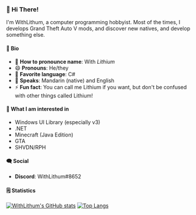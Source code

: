 ### 👋 Hi There!

I'm WithLithum, a computer programming hobbyist. Most of the times, I develops Grand Theft Auto V mods, and discover new natives, and develop something else.

#### 📰 Bio

- 📛 **How to pronounce name**: With _Lithium_
- 😄 **Pronouns**: He/they
- 🙂 **Favorite language**: C#
- 🚛 **Speaks**: Mandarin (native) and English
- ⚡ **Fun fact**: You can call me Lithium if you want, but don't be confused with other things called Lithium!

#### 🔭 What I am interested in

- Windows UI Library (especially v3)
- .NET
- Minecraft (Java Edition)
- GTA
- SHVDN/RPH

#### 🗨️ Social
* **Discord**: WithLithum#8652

#### 🗒️ Statistics

[![WithLithum's GitHub stats](https://github-readme-stats.vercel.app/api?username=WithLithum&show_icons=true&count_private=true&theme=cobalt)](https://github.com/anuraghazra/github-readme-stats)
[![Top Langs](https://github-readme-stats.vercel.app/api/top-langs/?username=WithLithum&layout=compact&theme=cobalt)](https://github.com/anuraghazra/github-readme-stats)

<!--
**WithLithum/WithLithum** is a ✨ _special_ ✨ repository because its `README.md` (this file) appears on your GitHub profile.

Here are some ideas to get you started:

- 🔭 I’m currently working on ...
- 🌱 I’m currently learning ...
- 👯 I’m looking to collaborate on ...
- 🤔 I’m looking for help with ...
- 💬 Ask me about ...
- 📫 How to reach me: ...
- 😄 Pronouns: ...
- ⚡ Fun fact: ...
-->
